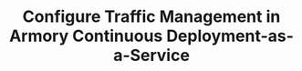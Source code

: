 ---
title: Configure Traffic Management in Armory Continuous Deployment-as-a-Service
linkTitle: Configure Traffic Management
description: >
  Configure traffic management using Istio or Linkerd in your Armory CD-as-a-Service deployment.
aliases:
  - /cd-as-a-service/tasks/deploy/traffic-management/
---